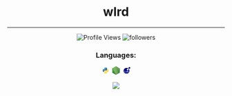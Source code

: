 <h1 align="center">wlrd</h1>

---
<p align="center">
  <img src="https://estruyf-github.azurewebsites.net/api/VisitorHit?user=wlrd1337&countColorcountColor&countColor=%230095FF" alt="Profile Views"/>
  <img alt="followers" src="https://img.shields.io/github/followers/wlrd1337?color=f429ff&style=for-the-badge&logo=github&label=Follow"/>
</p>
<h3 align="center">Languages:</h3>
<p align="center">
  <code><img height="20" src="https://raw.githubusercontent.com/github/explore/main/topics/python/python.png"></code>
  <code><img height="20" src="https://raw.githubusercontent.com/github/explore/main/topics/nodejs/nodejs.png"></code>
  <code><img height="20" src="https://raw.githubusercontent.com/github/explore/main/topics/lua/lua.png"></code>
</p>

<p align="center">
  <img src="https://github-readme-stats.vercel.app/api/?username=wlrd1337&title_color=4F8CC9&text_color=9f9f9f&show_icons=true&bg_color=00000000&hide_border=true&icon_color=4F8CC9&hide_title=true&count_private=true" />
</p>
